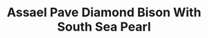 ---
title: Assael Pave Diamond Bison With South Sea Pearl
description: |
  A beautifully rendered Bison poses upon a South Sea Pearl in this sparkling, whimsical pendant necklace.
specs: |
  17.8 x 18.5mm South Sea Cultured Pearl Button with 5.27 carats of White Diamonds, set in 18K White Gold.
images:
  - image_path: /uploads/assael-pave-diamond-bison-with-south-sea-pearl.png
_category:
order: 8
categories:
  - necklaces
---